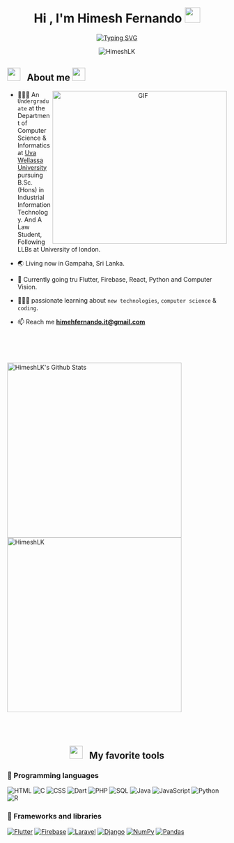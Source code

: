 ﻿
<!-- HEADING -->
<h1 align="center">Hi , I'm Himesh Fernando <img src="https://media.giphy.com/media/hvRJCLFzcasrR4ia7z/giphy.gif" width="35"></h1>
    <p align="center">
      <a href="https://git.io/typing-svg"><img src="https://readme-typing-svg.herokuapp.com?font=Fira+Code&pause=1000&center=true&vCenter=true&width=435&lines=Undergraduate+Of+Uva+Wellassa.;Always+learning+new+things.;Team+Player.;Freelancer.;Volunteer." alt="Typing SVG" /></a>
    </p>
    <p align="center">
      <img src="https://komarev.com/ghpvc/?username=HimeshLK" alt="HimeshLK" /> 
    </p>
    <!-- <div align="center">
        <a href="https://github.com/Nipun-Thiwanka">
          <img  src="https://github.com/1999AZZAR/1999AZZAR/blob/main/resources/img/grid-snake.svg"alt="snake" /></a>
    </div> -->
    
<!-- ABOUT ME -->
<h2 align="left"><img src="https://media.giphy.com/media/iY8CRBdQXODJSCERIr/giphy.gif" width="30" height="30" style="margin-right: 10px;"> About me <img src="https://camo.githubusercontent.com/017ce09cb328afef06129604953c8331f3c09f3bda8b7081e8b7c4de23b1a723/68747470733a2f2f632e74656e6f722e636f6d2f585362443930326e31667741414141692f72656e6e656e2d666173742e676966" width="30" height="30" style="margin-right: 10px;"></h2>
    <a target="_blank" align="center">
      <img align="right" top="100" bottom= "100" height="350" width="400" alt="GIF" src="https://github.com/Adam-pw/Adam-pw/blob/main/animation_500_kxa883sd.gif">
    </a>

- 👨🏻‍🎓 An `Undergraduate` at the Department of Computer Science & Informatics at <a href="https://uwu.ac.lk/">Uva Wellassa University</a> pursuing B.Sc. (Hons) in Industrial Information Technology. And A Law Student, Following LLBs at University of london.

- 🌏 Living now in Gampaha, Sri Lanka.

- 🌱 Currently going tru Flutter, Firebase, React, Python and Computer Vision.

- 👨🏻‍🔬 passionate learning about `new technologies`, `computer science` & `coding`.

- 📫 Reach me **himehfernando.it@gmail.com**


<p align="center" ><br><br><br></p>


<!-- GITHUB STATS -->

  <a href="https://github.com/HimeshLK">
<!--     <h2 align="center"><img src="https://media.giphy.com/media/iY8CRBdQXODJSCERIr/giphy.gif" width="30" height="30" style="margin-right: 10px;"> Github stats  </h2> 
<p align="center">
    <img src="https://github-readme-stats.vercel.app/api/top-langs?username=HimeshLK&langs_count=12&show_icons=true&locale=en&layout=compact&theme=algolia" alt="HimeshLK :: Top Langs" height="auto" width="full"/>
  </a>
</p> -->
<p align="left">
  <a href="https://github.com/HimeshLK">
      <img alt="HimeshLK's Github Stats" src="https://github-readme-stats-eight-theta.vercel.app/api?username=Nipun-Thiwanka&show_icons=true&theme=algolia&include_all_commits=true&count_private=true" width="400px"/>
  <img src="https://github-readme-streak-stats.herokuapp.com/?user=HimeshLK&theme=algolia" alt="HimeshLK" width="400px"/>
</a>
</p>
<br/>

<br/>
<!-- <h2 align="center"><img src="https://media.giphy.com/media/iY8CRBdQXODJSCERIr/giphy.gif" width="30" height="30" style="margin-right: 10px;"> latest contribution </h2>
<a href="https://github.com/ashutosh00710/github-readme-activity-graph"><img alt="HimeshLK's Activity Graph" src="https://activity-graph.herokuapp.com/graph/?username=HimeshLK&bg_color=000&color=fff&line=00E676&point=fff&hide_border=true" /></a> -->

<!-- TOOLS AND LANGUAGE -->
<h2 align="center"><img src="https://media.giphy.com/media/iY8CRBdQXODJSCERIr/giphy.gif" width="30" height="30" style="margin-right: 10px;"> My favorite tools  </h2> 

### :robot: Programming languages

<p>
    <img alt="HTML" src="https://img.shields.io/badge/HTML-E34F26.svg?logo=html5&logoColor=white">
    <img alt="C" src="https://custom-icon-badges.demolab.com/badge/C-03599C.svg?logo=c-in-hexagon&logoColor=white">
    <img alt="CSS" src="https://img.shields.io/badge/CSS-1572B6.svg?logo=css3&logoColor=white">
    <img alt="Dart" src="https://img.shields.io/badge/Dart-15A6C4.svg?logo=dart&logoColor=white">
    <img alt="PHP" src="https://img.shields.io/badge/PHP-777BB4.svg?logo=php&logoColor=white">
    <img alt="SQL" src="https://custom-icon-badges.demolab.com/badge/SQL-025E8C.svg?logo=database&logoColor=white">
    <img alt="Java" src="https://custom-icon-badges.demolab.com/badge/Java-007396.svg?logo=java&logoColor=white">
    <img alt="JavaScript" src="https://img.shields.io/badge/JavaScript-F7DF1E.svg?logo=javascript&logoColor=black">
    <img alt="Python" src="https://img.shields.io/badge/Python-14354C.svg?logo=python&logoColor=white">
    <img alt="R" src="https://img.shields.io/badge/R-276DC3.svg?logo=r&logoColor=white">
</p>

### 🧰 Frameworks and libraries

<p>
    <a href="#"><img alt="Flutter" src="https://img.shields.io/badge/Flutter-02569B.svg?logo=flutter&logoColor=white"></a>
    <a href="#"><img alt="Firebase" src="https://img.shields.io/badge/Firebase-20232e.svg?logo=firebase&logoColor=white"></a>
    <a href="#"><img alt="Laravel" src="https://custom-icon-badges.demolab.com/badge/laravel-E61B23.svg?logo=laravel&logoColor=white"></a>
    <a href="#"><img alt="Django" src="https://img.shields.io/badge/-Django-00979D?logo=Django&logoColor=white"></a>
    <a href="#"><img alt="NumPy" src="https://img.shields.io/badge/Numpy-013243.svg?logo=numpy&logoColor=white"></a>
    <a href="#"><img alt="Pandas" src="https://img.shields.io/badge/Pandas-150458.svg?logo=pandas&logoColor=white"></a>
</p>
